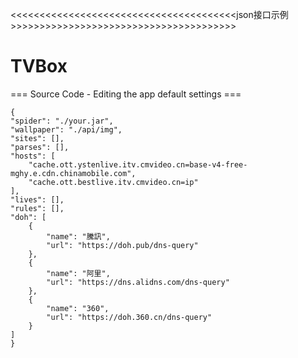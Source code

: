 <<<<<<<<<<<<<<<<<<<<<<<<<<<<<<<<<<<<<<<json接口示例>>>>>>>>>>>>>>>>>>>>>>>>>>>>>>>>>>>>>>>
# TVBox

=== Source Code - Editing the app default settings ===

    {
	"spider": "./your.jar",
	"wallpaper": "./api/img",
	"sites": [],
	"parses": [],
	"hosts": [
		"cache.ott.ystenlive.itv.cmvideo.cn=base-v4-free-mghy.e.cdn.chinamobile.com",
		"cache.ott.bestlive.itv.cmvideo.cn=ip"
	],
	"lives": [],
	"rules": [],
	"doh": [
		{
			"name": "騰訊",
			"url": "https://doh.pub/dns-query"
		},
		{
			"name": "阿里",
			"url": "https://dns.alidns.com/dns-query"
		},
		{
			"name": "360",
			"url": "https://doh.360.cn/dns-query"
		}
	]
    }
